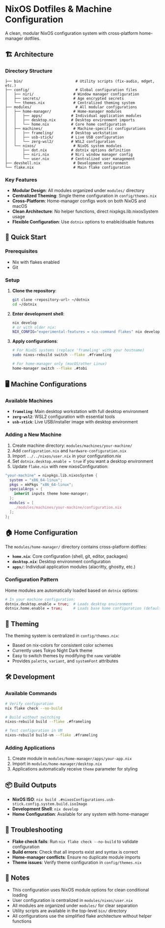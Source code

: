 # NixOS Dotfiles & Machine Configuration

A clean, modular NixOS configuration system with cross-platform home-manager dotfiles.

## 🏗️ Architecture

### Directory Structure

```
├── bin/                        # Utility scripts (fix-audio, mdget, etc.)
├── config/                     # Global configuration files
│   ├── niri/                  # Window manager configuration
│   ├── secrets/               # Age encrypted secrets
│   └── themes.nix             # Centralized theming system
├── modules/                    # All modular configurations
│   ├── home-manager/          # Home-manager modules
│   │   ├── apps/             # Individual application modules
│   │   ├── desktop.nix       # Desktop environment imports
│   │   └── home.nix          # Core home configuration
│   ├── machines/              # Machine-specific configurations
│   │   ├── frameling/        # Desktop workstation
│   │   ├── usb-stick/        # Live USB configuration
│   │   └── zerg-wsl2/        # WSL2 configuration
│   └── nixos/                 # NixOS system modules
│       ├── dot.nix           # dotnix options definition
│       ├── niri.nix          # Niri window manager config
│       └── user.nix          # Centralized user management
├── devshell.nix               # Development environment
└── flake.nix                  # Main flake configuration
```

### Key Features

- **Modular Design**: All modules organized under `modules/` directory
- **Centralized Theming**: Single theme configuration in `config/themes.nix`
- **Cross-Platform**: Home-manager configs work on both NixOS and macOS
- **Clean Architecture**: No helper functions, direct nixpkgs.lib.nixosSystem usage
- **Flexible Configuration**: Use `dotnix` options to enable/disable features

## 🚀 Quick Start

### Prerequisites
- Nix with flakes enabled
- Git

### Setup

1. **Clone the repository**:
   ```bash
   git clone <repository-url> ~/dotnix
   cd ~/dotnix
   ```

2. **Enter development shell**:
   ```bash
   nix develop
   # or with older nix:
   NIX_CONFIG="experimental-features = nix-command flakes" nix develop
   ```

3. **Apply configurations**:
   ```bash
   # For NixOS systems (replace 'frameling' with your hostname)
   sudo nixos-rebuild switch --flake .#frameling
   
   # For home-manager only (macOS/other Linux)
   home-manager switch --flake .#tobi
   ```

## 🖥️ Machine Configurations

### Available Machines

- **`frameling`**: Main desktop workstation with full desktop environment
- **`zerg-wsl2`**: WSL2 configuration with essential tools
- **`usb-stick`**: Live USB/installer image with desktop environment

### Adding a New Machine

1. Create machine directory: `modules/machines/your-machine/`
2. Add `configuration.nix` and `hardware-configuration.nix`
3. Import `../../nixos/user.nix` in your configuration.nix
4. Set `dotnix.desktop.enable = true` if you want a desktop environment
5. Update `flake.nix` with new nixosConfiguration:

```nix
"your-machine" = nixpkgs.lib.nixosSystem {
  system = "x86_64-linux";
  pkgs = mkPkgs "x86_64-linux";
  specialArgs = {
    inherit inputs theme home-manager;
  };
  modules = [
    ./modules/machines/your-machine/configuration.nix
  ];
};
```

## 🏠 Home Configuration

The `modules/home-manager/` directory contains cross-platform dotfiles:

- **`home.nix`**: Core configuration (shell, git, editor, packages)
- **`desktop.nix`**: Desktop environment configuration
- **`apps/`**: Individual application modules (alacritty, ghostty, etc.)

### Configuration Pattern

Home modules are automatically loaded based on `dotnix` options:

```nix
# In your machine configuration:
dotnix.desktop.enable = true;  # Loads desktop environment
dotnix.home.enable = true;     # Loads base home configuration (default)
```

## 🎨 Theming

The theming system is centralized in `config/themes.nix`:

- Based on nix-colors for consistent color schemes
- Currently uses Tokyo Night Dark theme
- Easy to switch themes by modifying the `name` variable
- Provides `palette`, `variant`, and `systemFont` attributes

## 🛠️ Development

### Available Commands

```bash
# Verify configuration
nix flake check --no-build

# Build without switching
nixos-rebuild build --flake .#frameling

# Test configuration in VM
nixos-rebuild build-vm --flake .#frameling
```

### Adding Applications

1. Create module in `modules/home-manager/apps/your-app.nix`
2. Import in `modules/home-manager/desktop.nix`
3. Applications automatically receive `theme` parameter for styling

## 📦 Build Outputs

- **NixOS ISO**: `nix build .#nixosConfigurations.usb-stick.config.system.build.isoImage`
- **Development Shell**: `nix develop`
- **Home Configuration**: Available for any system with home-manager

## 🔧 Troubleshooting

- **Flake check fails**: Run `nix flake check --no-build` to validate configuration
- **Build errors**: Check that all imports exist and syntax is correct
- **Home-manager conflicts**: Ensure no duplicate module imports
- **Theme issues**: Verify theme configuration in `config/themes.nix`

## 📝 Notes

- This configuration uses NixOS module options for clean conditional loading
- User configuration is centralized in `modules/nixos/user.nix`
- All modules are organized under `modules/` for clear separation
- Utility scripts are available in the top-level `bin/` directory
- All configurations use the simplified flake architecture without helper functions